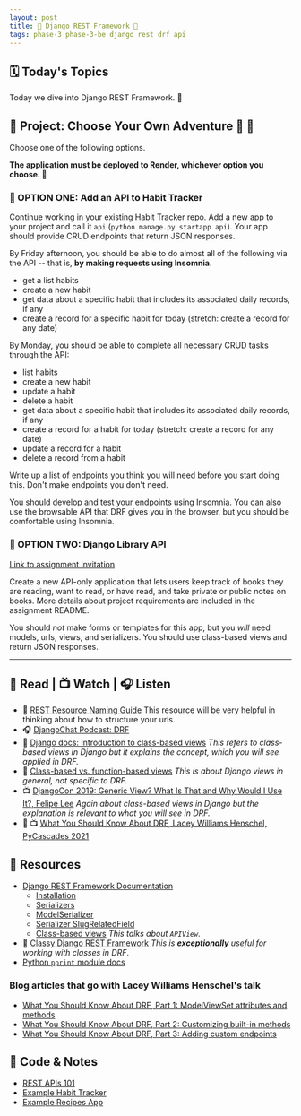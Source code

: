 ```yaml
---
layout: post
title: 🐻 Django REST Framework 🐻
tags: phase-3 phase-3-be django rest drf api
---
```


## 🗓️ Today's Topics

Today we dive into Django REST Framework. 🤿

## 🎯 Project: Choose Your Own Adventure 🐪 🐫

Choose one of the following options.

**The application must be deployed to Render, whichever option you choose. 🚀**

### 🐪 OPTION ONE: Add an API to Habit Tracker

Continue working in your existing Habit Tracker repo. Add a new app to your project and call it `api` (`python manage.py startapp api`). Your app should provide CRUD endpoints that return JSON responses.

By Friday afternoon, you should be able to do almost all of the following via the API -- that is, **by making requests using Insomnia**.

- get a list habits
- create a new habit
- get data about a specific habit that includes its associated daily records, if any
- create a record for a specific habit for today (stretch: create a record for any date)

By Monday, you should be able to complete all necessary CRUD tasks through the API:

- list habits
- create a new habit
- update a habit
- delete a habit
- get data about a specific habit that includes its associated daily records, if any
- create a record for a habit for today (stretch: create a record for any date)
- update a record for a habit
- delete a record from a habit

Write up a list of endpoints you think you will need before you start doing this. Don't make endpoints you don't need.

You should develop and test your endpoints using Insomnia. You can also use the browsable API that DRF gives you in the browser, but you should be comfortable using Insomnia.


### 🐫 OPTION TWO: Django Library API

[Link to assignment invitation](https://classroom.github.com/a/fzI2IAU5).

Create a new API-only application that lets users keep track of books they are reading, want to read, or have read, and take private or public notes on books. More details about project requirements are included in the assignment README.

You should _not_ make forms or templates for this app, but you _will_ need models, urls, views, and serializers. You should use class-based views and return JSON responses.

___

## 📖 Read | 📺 Watch | 🎧 Listen

- 📖 [REST Resource Naming Guide](https://restfulapi.net/resource-naming/) This resource will be very helpful in thinking about how to structure your urls.
- 🎧 [DjangoChat Podcast: DRF](https://djangochat.com/episodes/django-rest-framework-qnTHpeNF)
- 📖 [Django docs: Introduction to class-based views](https://docs.djangoproject.com/en/4.1/topics/class-based-views/intro/) _This refers to class-based views in Django but it explains the concept, which you will see applied in DRF._
- 📖 [Class-based vs. function-based views](https://simpleisbetterthancomplex.com/article/2017/03/21/class-based-views-vs-function-based-views.html) _This is about Django views in general, not specific to DRF._
- 📺 [DjangoCon 2019: Generic View? What Is That and Why Would I Use It?, Felipe Lee](https://www.youtube.com/watch?v=qmKowZNmkCo) _Again about class-based views in Django but the explanation is relevant to what you will see in DRF._
- 💫 📺 [What You Should Know About DRF, Lacey Williams Henschel, PyCascades 2021](https://www.youtube.com/watch?v=06DJBu1zwoY)

## 🔖 Resources

- [Django REST Framework Documentation](https://www.django-rest-framework.org/)
    - [Installation](https://www.django-rest-framework.org/#installation)
    - [Serializers](https://www.django-rest-framework.org/api-guide/serializers/)
    - [ModelSerializer](https://www.django-rest-framework.org/api-guide/serializers/#modelserializer)
    - [Serializer SlugRelatedField](https://www.django-rest-framework.org/api-guide/relations/#slugrelatedfield)
    - [Class-based views](https://www.django-rest-framework.org/api-guide/views/) _This talks about `APIView`_.
- 💜 [Classy Django REST Framework](http://www.cdrf.co/) _This is **exceptionally** useful for working with classes in DRF_.
- [Python `pprint` module docs](https://docs.python.org/3/library/pprint.html)


### Blog articles that go with Lacey Williams Henschel's talk

- [What You Should Know About DRF, Part 1: ModelViewSet attributes and methods](https://www.laceyhenschel.com/blog/2021/2/22/what-you-should-know-about-drf-part-1-modelviewset-attributes-and-methods)
- [What You Should Know About DRF, Part 2: Customizing built-in methods](https://www.laceyhenschel.com/blog/2021/2/23/what-you-should-know-about-drf-part-2-customizing-built-in-methods)
- [What You Should Know About DRF, Part 3: Adding custom endpoints](https://www.laceyhenschel.com/blog/2021/2/23/what-you-should-know-about-django-rest-framework-part-3-adding-custom-endpoints)

## 👾 Code & Notes

- [REST APIs 101](https://momentumlearn.notion.site/REST-API-Development-101-63eb6a74c0d34c3d8933919fd5e9de77)
- [Example Habit Tracker](https://github.com/Momentum-Team-15/example-habit-tracker)
- [Example Recipes App](https://github.com/Momentum-Team-15/example-django-recipes)
